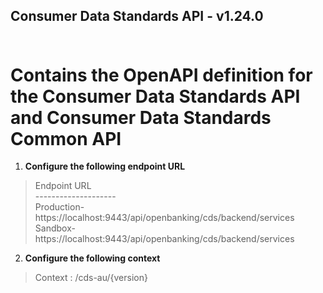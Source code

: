 ## Consumer Data Standards API - v1.24.0<br/><br/>
# Contains the OpenAPI definition for the Consumer Data Standards API and Consumer Data Standards Common API
1. **Configure the following endpoint URL** <br/>
>Endpoint URL<br/>--------------------</br>
Production- https://localhost:9443/api/openbanking/cds/backend/services
Sandbox- https://localhost:9443/api/openbanking/cds/backend/services
2. **Configure the following context** <br/>
> Context : /cds-au/{version}<br/>
